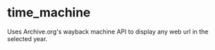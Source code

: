 # time_machine

Uses Archive.org's wayback machine API to display any web url in the selected year.


